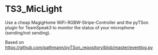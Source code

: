 # TS3_MicLight
Use a cheap MagigHome WiFi-RGBW-Stripe-Controller and the pyTSon plugin for TeamSpeak3 to monitor the status of your microphone (sending/not sending).

Based on https://github.com/pathmann/pyTSon_repository/blob/master/eventlog.py
